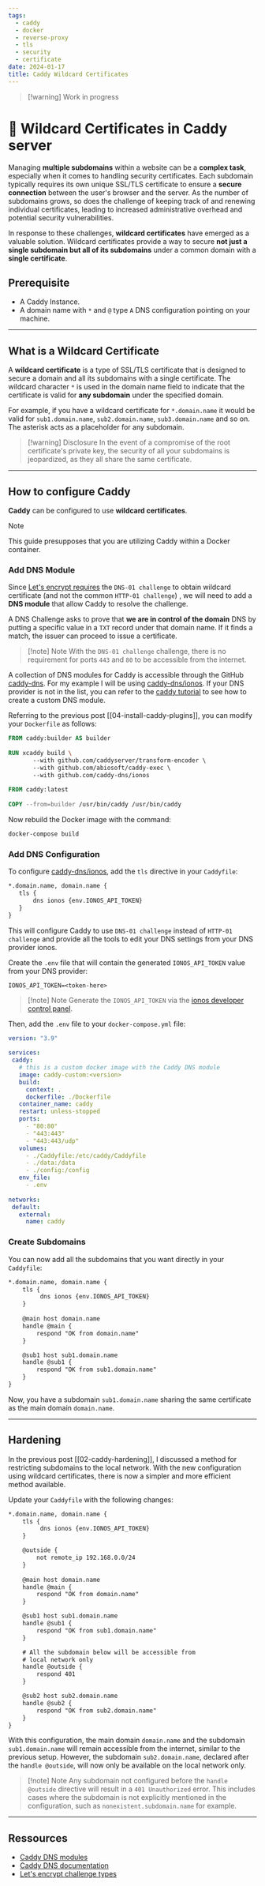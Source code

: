 ```yaml
---
tags:
  - caddy
  - docker
  - reverse-proxy
  - tls
  - security
  - certificate
date: 2024-01-17
title: Caddy Wildcard Certificates
---
```


> [!warning] Work in progress
# 🔐 Wildcard Certificates in Caddy server

Managing **multiple subdomains** within a website can be a **complex task**, especially when it comes to handling security certificates. Each subdomain typically requires its own unique SSL/TLS certificate to ensure a **secure connection** between the user's browser and the server. As the number of subdomains grows, so does the challenge of keeping track of and renewing individual certificates, leading to increased administrative overhead and potential security vulnerabilities.

In response to these challenges, **wildcard certificates** have emerged as a valuable solution. Wildcard certificates provide a way to secure **not just a single subdomain but all of its subdomains** under a common domain with a **single certificate**. 

## Prerequisite

- A Caddy Instance.
- A domain name with  `*` and `@` type `A` DNS configuration pointing on your machine.

---
## What is a Wildcard Certificate

A **wildcard certificate** is a type of SSL/TLS certificate that is designed to secure a domain and all its subdomains with a single certificate. The wildcard character `*` is used in the domain name field to indicate that the certificate is valid for **any subdomain** under the specified domain.

For example, if you have a wildcard certificate for `*.domain.name` it would be valid for `sub1.domain.name`, `sub2.domain.name`, `sub3.domain.name` and so on. The asterisk acts as a placeholder for any subdomain.

> [!warning] Disclosure
> In the event of a compromise of the root certificate's private key, the security of all your subdomains is jeopardized, as they all share the same certificate.

---
## How to configure Caddy

**Caddy** can be configured to use **wildcard certificates**.

> [!note]
> This guide presupposes that you are utilizing Caddy within a Docker container.

### Add DNS Module

Since [Let's encrypt requires](https://letsencrypt.org/docs/challenge-types/) the `DNS-01 challenge` to obtain wildcard certificate (and not the common `HTTP-01 challenge`) , we will need to add a **DNS module** that allow Caddy to resolve the challenge.

A DNS Challenge asks to prove that **we are in control of the domain** DNS by putting a specific value in a `TXT` record under that domain name. If it finds a match, the issuer can proceed to issue a certificate.

> [!note] Note
> With the `DNS-01 challenge` challenge, there is no requirement for ports `443` and `80` to be accessible from the internet.

A collection of DNS modules for Caddy is accessible through the GitHub [caddy-dns](https://github.com/caddy-dns). For my example I will be using [caddy-dns/ionos](https://github.com/caddy-dns/ionos). If your DNS provider is not in the list, you can refer to the [caddy tutorial](https://caddy.community/t/how-to-use-dns-provider-modules-in-caddy-2/8148) to see how to create a custom DNS module.

Referring to the previous post [[04-install-caddy-plugins]], you can modify your `Dockerfile` as follows:

```Dockerfile {6}
FROM caddy:builder AS builder  
  
RUN xcaddy build \  
       --with github.com/caddyserver/transform-encoder \  
       --with github.com/abiosoft/caddy-exec \  
       --with github.com/caddy-dns/ionos  
  
FROM caddy:latest  
  
COPY --from=builder /usr/bin/caddy /usr/bin/caddy
```

Now rebuild the Docker image with the command:

```bash
docker-compose build
```

### Add DNS Configuration

To configure [caddy-dns/ionos](https://github.com/caddy-dns/ionos), add the `tls` directive in your `Caddyfile`:

```txt {2-4}
*.domain.name, domain.name {  
   tls {  
       dns ionos {env.IONOS_API_TOKEN}  
   }
}
```

This will configure Caddy to use `DNS-01 challenge` instead of `HTTP-01 challenge` and provide all the tools to edit your DNS settings from your DNS provider ionos.

Create the `.env` file that will contain the generated `IONOS_API_TOKEN` value from your DNS provider:

```env
IONOS_API_TOKEN=<token-here>
```

> [!note] Note
> Generate the `IONOS_API_TOKEN` via the [ionos developer control panel](https://developer.hosting.ionos.fr/?source=IonosControlPanel).

Then, add the `.env` file to your `docker-compose.yml` file:

```yml {20-21}
version: "3.9"  
  
services:  
 caddy:
   # this is a custom docker image with the Caddy DNS module
   image: caddy-custom:<version>
   build:  
     context: .  
     dockerfile: ./Dockerfile  
   container_name: caddy  
   restart: unless-stopped  
   ports:  
     - "80:80"  
     - "443:443"  
     - "443:443/udp"
   volumes:  
     - ./Caddyfile:/etc/caddy/Caddyfile  
     - ./data:/data  
     - ./config:/config
   env_file:  
     - .env  
  
networks:  
 default:  
   external:  
     name: caddy
```
### Create Subdomains

You can now add all the subdomains that you want directly in your `Caddyfile`:

```txt {6-14}
*.domain.name, domain.name {  
    tls {  
         dns ionos {env.IONOS_API_TOKEN}  
    }
   
    @main host domain.name
    handle @main {
        respond "OK from domain.name"
    }

    @sub1 host sub1.domain.name
    handle @sub1 {
        respond "OK from sub1.domain.name"
    }
}
```

Now, you have a subdomain  `sub1.domain.name` sharing the same certificate as the main domain `domain.name`.

---
## Hardening

In the previous post [[02-caddy-hardening]], I discussed a method for restricting subdomains to the local network. With the new configuration using wildcard certificates, there is now a simpler and more efficient method available.

Update your `Caddyfile` with the following changes:

```txt {6-8} {20-24} {26-29}
*.domain.name, domain.name {  
    tls {  
         dns ionos {env.IONOS_API_TOKEN}  
    }

	@outside {
        not remote_ip 192.168.0.0/24 
    }
   
    @main host domain.name
    handle @main {
        respond "OK from domain.name"
    }

    @sub1 host sub1.domain.name
    handle @sub1 {
        respond "OK from sub1.domain.name"
    }

	# All the subdomain below will be accessible from
	# local network only
    handle @outside {  
        respond 401  
    }

    @sub2 host sub2.domain.name
    handle @sub2 {
        respond "OK from sub2.domain.name"
    }
}
```

With this configuration, the main domain `domain.name` and the subdomain `sub1.domain.name` will remain accessible from the internet, similar to the previous setup. However, the subdomain `sub2.domain.name`, declared after the `handle @outside`, will now only be available on the local network only.

>[!note] Note
>Any subdomain not configured before the `handle @outside` directive will result in a `401 Unauthorized` error. This includes cases where the subdomain is not explicitly mentioned in the configuration, such as `nonexistent.subdomain.name` for example.

---
## Ressources

- [Caddy DNS modules](https://github.com/caddy-dns)
- [Caddy DNS documentation](https://caddy.community/t/how-to-use-dns-provider-modules-in-caddy-2/8148)
- [Let's encrypt challenge types](https://letsencrypt.org/docs/challenge-types/)
